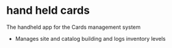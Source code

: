 hand held cards
=============

The handheld app for the Cards management system

 - Manages site and catalog building and logs inventory levels
